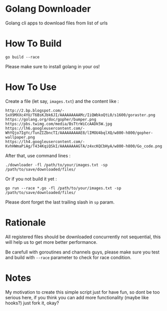 # Golang Downloader
Golang cli apps to download files from list of urls

# How To Build

```
go build --race
```

Please make sure to install golang in your os!

# How To Use

Create a file (let say, `images.txt`) and the content like :

```
http://2.bp.blogspot.com/-SxX9MXXc4YU/T6BsKJbk6JI/AAAAAAAAAMc/IiQWbkoQtL0/s1600/goraster.png
https://golang.org/doc/gopher/bumper.png
https://pbs.twimg.com/media/BsTtrWiCcAADk5W.jpg
https://lh6.googleusercontent.com/-WhYQjo7IgYc/TunZIZbncTI/AAAAAAAAAE8/lIMOU4bqlXQ/w800-h800/gopher-wallpaper.png
https://lh4.googleusercontent.com/-KvhHWmaPiAg/T434KqiQSkI/AAAAAAAAGTA/z4xcKQCbHyA/w800-h800/Go_code.png
```

After that, use command lines :

```
./downloader -fl /path/to/your/images.txt -sp /path/to/save/downloaded/files/
```

Or if you not build it yet :

```
go run --race *.go -fl /path/to/your/images.txt -sp /path/to/save/downloaded/files/
```

Please dont forget the last trailing slash in `sp` param.

# Rationale

All registered files should be downloaded concurrently not sequential, this will help us to
get more better performance.

Be carefull with goroutines and channels guys, please make sure you test and build with `--race`
parameter to check for race condition.

# Notes

My motivation to create this simple script just for have fun, so dont be too serious here, if you think you can add
more functionality (maybe like hooks?) just fork it, okay?
